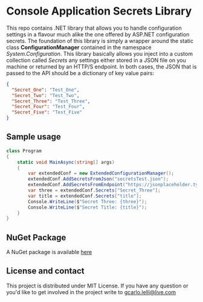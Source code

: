 # Console Application Secrets Library
This repo contains .NET library that allows you to handle configuration settings in a flavour much alike the one offered by ASP.NET configuration secrets.
The foundation of this library is simply a wrapper around the static class **ConfigurationManager** contained in the namespace *System.Configuration*.
This library basically allows you inject into a custom collection called *Secrets* any settings either stored in a JSON file on you machine or returned by an HTTP/S endpoint.
In both cases, the JSON that is passed to the API should be a dictionary of key value pairs:

```json
{
  "Secret_One": "Test_One",
  "Secret_Two": "Test_Two",
  "Secret_Three": "Test_Three",
  "Secret_Four": "Test_Four",
  "Secret_Five": "Test_Five"
}
```
## Sample usage

```cs
class Program
{
	static void MainAsync(string[] args)
	{
		var extendedConf = new ExtendedConfigurationManager();
		extendedConf.AddSecretsFromJson("secretsTest.json");
		extendedConf.AddSecretsFromEndpoint("https://jsonplaceholder.typicode.com/posts/1");
		var three = extendedConf.Secrets["Secret_Three"];
		var title = extendedConf.Secrets["title"];
		Console.WriteLine($"Secret Three: {three}");
		Console.WriteLine($"Secret Title: {title}");
	}
}
```

## NuGet Package
A NuGet package is available [here](https://www.nuget.org/packages/GL.Console.Secrets)

## License and contact
This project is distributed under MIT License. If you have any question or you'd like to get involved in the project write to [gcarlo.lelli@live.com](mailto:gcarlo.lelli@live.com)
